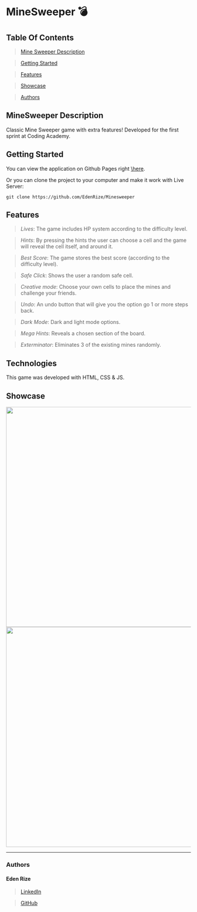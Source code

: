 # MineSweeper 💣


## Table Of Contents

> [Mine Sweeper Description](#desc)

>[Getting Started](#start)

>[Features](#features)

>[Showcase](#showcase)

>[Authors](#authors)

## <a id="desc" /> MineSweeper Description

Classic Mine Sweeper game with extra features!
Developed for the first sprint at Coding Academy.

## <a id="start" /> Getting Started

You can view the application on Github Pages right <a href="https://edenrize.github.io/Minesweeper/" target="_blank">\here</a>.

Or you can clone the project to your computer and make it work with Live Server:

```
git clone https://github.com/EdenRize/Minesweeper
```

## <a id="features" /> Features

> *Lives*: The game includes HP system according to the difficulty level.

> *Hints*: By pressing the hints the user can choose a cell and the game will reveal the cell itself, and around it.

> *Best Score*: The game stores the best score (according to the difficulty level).

> *Safe Click*: Shows the user a random safe cell.

> *Creative mode*: Choose your own cells to place the mines and challenge your friends.

> *Undo*: An undo button that will give you the option go 1 or more steps back.

> *Dark Mode*: Dark and light mode options.

> *Mega Hints*: Reveals a chosen section of the board.

> *Exterminator*: Eliminates 3 of the existing mines randomly.



## <a id="tech" /> Technologies

This game was developed with HTML, CSS & JS.

## <a id="showcase" /> Showcase


<img width="600px" src="https://res.cloudinary.com/dkvliixzt/image/upload/v1699705646/dark_va7fbg.png" />
<img width="600px"  src="https://res.cloudinary.com/dkvliixzt/image/upload/v1699705646/light_brjxvj.png" />
<hr />

### Authors

#### Eden Rize
> [LinkedIn](https://www.linkedin.com/in/eden-rize-9476541b7/)

> [GitHub](https://github.com/EdenRize)
